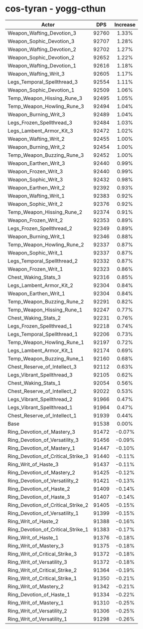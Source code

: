 # cos-tyran - yogg-cthun
| Actor | DPS | Increase |
|---|:---:|:---:|
|Weapon_Wafting_Devotion_3|92760|1.33%|
|Weapon_Sophic_Devotion_3|92707|1.28%|
|Weapon_Wafting_Devotion_2|92702|1.27%|
|Weapon_Sophic_Devotion_2|92652|1.22%|
|Weapon_Wafting_Devotion_1|92616|1.18%|
|Weapon_Wafting_Writ_3|92605|1.17%|
|Legs_Temporal_Spellthread_3|92554|1.11%|
|Weapon_Sophic_Devotion_1|92509|1.06%|
|Temp_Weapon_Hissing_Rune_3|92495|1.05%|
|Temp_Weapon_Howling_Rune_3|92494|1.04%|
|Weapon_Burning_Writ_3|92489|1.04%|
|Legs_Frozen_Spellthread_3|92484|1.03%|
|Legs_Lambent_Armor_Kit_3|92472|1.02%|
|Weapon_Wafting_Writ_2|92455|1.00%|
|Weapon_Burning_Writ_2|92454|1.00%|
|Temp_Weapon_Buzzing_Rune_3|92452|1.00%|
|Weapon_Earthen_Writ_3|92440|0.99%|
|Weapon_Frozen_Writ_3|92440|0.99%|
|Weapon_Sophic_Writ_3|92432|0.98%|
|Weapon_Earthen_Writ_2|92392|0.93%|
|Weapon_Wafting_Writ_1|92383|0.92%|
|Weapon_Sophic_Writ_2|92376|0.92%|
|Temp_Weapon_Hissing_Rune_2|92374|0.91%|
|Weapon_Frozen_Writ_2|92353|0.89%|
|Legs_Frozen_Spellthread_2|92349|0.89%|
|Weapon_Burning_Writ_1|92346|0.88%|
|Temp_Weapon_Howling_Rune_2|92337|0.87%|
|Weapon_Sophic_Writ_1|92337|0.87%|
|Legs_Temporal_Spellthread_2|92332|0.87%|
|Weapon_Frozen_Writ_1|92323|0.86%|
|Chest_Waking_Stats_3|92316|0.85%|
|Legs_Lambent_Armor_Kit_2|92304|0.84%|
|Weapon_Earthen_Writ_1|92304|0.84%|
|Temp_Weapon_Buzzing_Rune_2|92291|0.82%|
|Temp_Weapon_Hissing_Rune_1|92247|0.77%|
|Chest_Waking_Stats_2|92231|0.76%|
|Legs_Frozen_Spellthread_1|92218|0.74%|
|Legs_Temporal_Spellthread_1|92206|0.73%|
|Temp_Weapon_Howling_Rune_1|92197|0.72%|
|Legs_Lambent_Armor_Kit_1|92174|0.69%|
|Temp_Weapon_Buzzing_Rune_1|92160|0.68%|
|Chest_Reserve_of_Intellect_3|92112|0.63%|
|Legs_Vibrant_Spellthread_3|92105|0.62%|
|Chest_Waking_Stats_1|92054|0.56%|
|Chest_Reserve_of_Intellect_2|92022|0.53%|
|Legs_Vibrant_Spellthread_2|91966|0.47%|
|Legs_Vibrant_Spellthread_1|91964|0.47%|
|Chest_Reserve_of_Intellect_1|91939|0.44%|
|Base|91538|0.00%|
|Ring_Devotion_of_Mastery_3|91472|-0.07%|
|Ring_Devotion_of_Versatility_3|91456|-0.09%|
|Ring_Devotion_of_Mastery_1|91447|-0.10%|
|Ring_Devotion_of_Critical_Strike_3|91440|-0.11%|
|Ring_Writ_of_Haste_3|91437|-0.11%|
|Ring_Devotion_of_Mastery_2|91425|-0.12%|
|Ring_Devotion_of_Versatility_2|91421|-0.13%|
|Ring_Devotion_of_Haste_2|91409|-0.14%|
|Ring_Devotion_of_Haste_3|91407|-0.14%|
|Ring_Devotion_of_Critical_Strike_2|91405|-0.15%|
|Ring_Devotion_of_Versatility_1|91399|-0.15%|
|Ring_Writ_of_Haste_2|91388|-0.16%|
|Ring_Devotion_of_Critical_Strike_1|91383|-0.17%|
|Ring_Writ_of_Haste_1|91376|-0.18%|
|Ring_Writ_of_Mastery_3|91375|-0.18%|
|Ring_Writ_of_Critical_Strike_3|91372|-0.18%|
|Ring_Writ_of_Versatility_3|91372|-0.18%|
|Ring_Writ_of_Critical_Strike_2|91364|-0.19%|
|Ring_Writ_of_Critical_Strike_1|91350|-0.21%|
|Ring_Writ_of_Mastery_2|91342|-0.21%|
|Ring_Devotion_of_Haste_1|91334|-0.22%|
|Ring_Writ_of_Mastery_1|91310|-0.25%|
|Ring_Writ_of_Versatility_2|91306|-0.25%|
|Ring_Writ_of_Versatility_1|91298|-0.26%|
